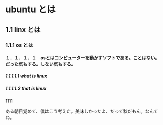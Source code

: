 # ubuntu とは
## 1.1 linx とは
### 1.1.1 os とは
#### １．１．１．１　osとはコンピューターを動かすソフトである。ことはない。だった気もする。しない気もする。
##### 1.1.1.1.1 what is linux
##### 1.1.1.1.2 that is linux
1111

ある朝目覚めて、僕はこう考えた。美味しかったよ、だって秋だもん。なんてね。
